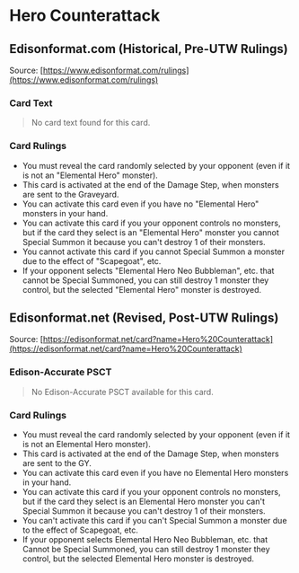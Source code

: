 # Hero Counterattack

## Edisonformat.com (Historical, Pre-UTW Rulings)

Source: [https://www.edisonformat.com/rulings](https://www.edisonformat.com/rulings)

### Card Text

> No card text found for this card.

### Card Rulings

*   You must reveal the card randomly selected by your opponent (even if it is not an "Elemental Hero" monster).
*   This card is activated at the end of the Damage Step, when monsters are sent to the Graveyard.
*   You can activate this card even if you have no "Elemental Hero" monsters in your hand.
*   You can activate this card if you your opponent controls no monsters, but if the card they select is an "Elemental Hero" monster you cannot Special Summon it because you can't destroy 1 of their monsters.
*   You cannot activate this card if you cannot Special Summon a monster due to the effect of "Scapegoat", etc.
*   If your opponent selects "Elemental Hero Neo Bubbleman", etc. that cannot be Special Summoned, you can still destroy 1 monster they control, but the selected "Elemental Hero" monster is destroyed.

## Edisonformat.net (Revised, Post-UTW Rulings)

Source: [https://edisonformat.net/card?name=Hero%20Counterattack](https://edisonformat.net/card?name=Hero%20Counterattack)

### Edison-Accurate PSCT

> No Edison-Accurate PSCT available for this card.

### Card Rulings

*   You must reveal the card randomly selected by your opponent (even if it is not an Elemental Hero monster).
*   This card is activated at the end of the Damage Step, when monsters are sent to the GY.
*   You can activate this card even if you have no Elemental Hero monsters in your hand.
*   You can activate this card if you your opponent controls no monsters, but if the card they select is an Elemental Hero monster you can't Special Summon it because you can't destroy 1 of their monsters.
*   You can't activate this card if you can't Special Summon a monster due to the effect of Scapegoat, etc.
*   If your opponent selects Elemental Hero Neo Bubbleman, etc. that Cannot be Special Summoned, you can still destroy 1 monster they control, but the selected Elemental Hero monster is destroyed.
            